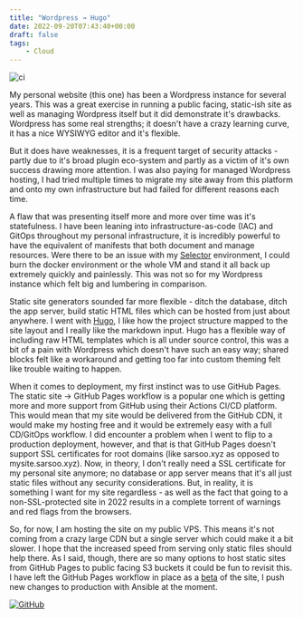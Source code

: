 ```yaml
---
title: "Wordpress → Hugo"
date: 2022-09-20T07:43:40+00:00
draft: false
tags:
    - Cloud
---
```


![ci](https://github.com/sarsoo/sarsooxyz.hugo/actions/workflows/docker.yml/badge.svg)

My personal website (this one) has been a Wordpress instance for several years. This was a great exercise in running a public facing, static-ish site as well as managing Wordpress itself but it did demonstrate it's drawbacks. Wordpress has some real strengths; it doesn't have a crazy learning curve, it has a nice WYSIWYG editor and it's flexible.

But it does have weaknesses, it is a frequent target of security attacks - partly due to it's broad plugin eco-system and partly as a victim of it's own success drawing more attention. I was also paying for managed Wordpress hosting, I had tried multiple times to migrate my site away from this platform and onto my own infrastructure but had failed for different reasons each time.

A flaw that was presenting itself more and more over time was it's statefulness. I have been leaning into infrastructure-as-code (IAC) and GitOps throughout my personal infrastructure, it is incredibly powerful to have the equivalent of manifests that both document and manage resources. Were there to be an issue with my [Selector](/selector) environment, I could burn the docker environment or the whole VM and stand it all back up extremely quickly and painlessly. This was not so for my Wordpress instance which felt big and lumbering in comparison.

Static site generators sounded far more flexible - ditch the database, ditch the app server, build static HTML files which can be hosted from just about anywhere. I went with [Hugo](https://gohugo.io/), I like how the project structure mapped to the site layout and I really like the markdown input. Hugo has a flexible way of including raw HTML templates which is all under source control, this was a bit of a pain with Wordpress which doesn't have such an easy way; shared blocks felt like a workaround and getting too far into custom theming felt like trouble waiting to happen.

When it comes to deployment, my first instinct was to use GitHub Pages. The static site → GitHub Pages workflow is a popular one which is getting more and more support from GitHub using their Actions CI/CD platform. This would mean that my site would be delivered from the GitHub CDN, it would make my hosting free and it would be extremely easy with a full CD/GitOps workflow. I did encounter a problem when I went to flip to a production deployment, however, and that is that GitHub Pages doesn't support SSL certificates for root domains (like sarsoo.xyz as opposed to mysite.sarsoo.xyz). Now, in theory, I don't really need a SSL certificate for my personal site anymore; no database or app server means that it's all just static files without any security considerations. But, in reality, it is something I want for my site regardless - as well as the fact that going to a non-SSL-protected site in 2022 results in a complete torrent of warnings and red flags from the browsers.

So, for now, I am hosting the site on my public VPS. This means it's not coming from a crazy large CDN but a single server which could make it a bit slower. I hope that the increased speed from serving only static files should help there. As I said, though, there are so many options to host static sites from GitHub Pages to public facing S3 buckets it could be fun to revisit this. I have left the GitHub Pages workflow in place as a [beta](https://new.sarsoo.xyz) of the site, I push new changes to production with Ansible at the moment.

[![GitHub](https://img.shields.io/badge/github-%23121011.svg?style=for-the-badge&logo=github&logoColor=white)](https://github.com/Sarsoo/sarsooxyz-hugo)